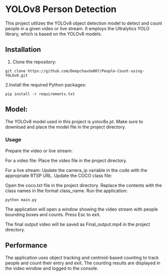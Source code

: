 # YOLOv8 Person Detection

This project utilizes the YOLOv8 object detection model to detect and count people in a given video or live stream. It employs the Ultralytics YOLO library, which is based on the YOLOv8 models.

## Installation

1. Clone the repository:

```
git clone https://github.com/Deepchavda007/People-Count-using-YOLOv8.git
```

2.Install the required Python packages:

```
pip install -r requirements.txt
```


## Model:
The YOLOv8 model used in this project is yolov8x.pt. Make sure to download and place the model file in the project directory.

### Usage
Prepare the video or live stream:

For a video file: Place the video file in the project directory.

For a live stream: Update the camera_ip variable in the code with the appropriate RTSP URL.
Update the COCO class file:

Open the coco.txt file in the project directory.
Replace the contents with the class names in the format class_name.
Run the application:

```
python main.py
```

The application will open a window showing the video stream with people bounding boxes and counts. Press Esc to exit.

The final output video will be saved as Final_output.mp4 in the project directory.

## Performance
The application uses object tracking and centroid-based counting to track people and count their entry and exit. The counting results are displayed in the video window and logged to the console.



